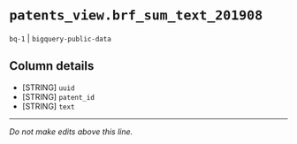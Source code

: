 # `patents_view.brf_sum_text_201908`
`bq-1` | `bigquery-public-data`

## Column details
* [STRING]    `uuid`
* [STRING]    `patent_id`
* [STRING]    `text`

-------------------------------------------------------------------------------
*Do not make edits above this line.*
